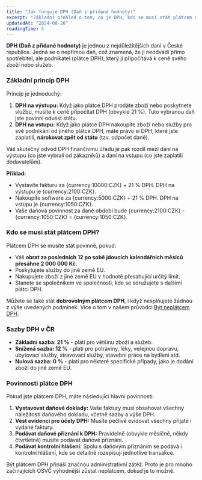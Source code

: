 ```yaml
---
title: "Jak funguje DPH (Daň z přidané hodnoty)"
excerpt: "Základní přehled o tom, co je DPH, kdo se musí stát plátcem a jaké jsou základní povinnosti."
updatedAt: "2024-08-26"
readingTime: 5
---
```


**DPH (Daň z přidané hodnoty)** je jednou z nejdůležitějších daní v České republice. Jedná se o nepřímou daň, což znamená, že ji neodvádí přímo spotřebitel, ale podnikatel (plátce DPH), který ji připočítává k ceně svého zboží nebo služeb.

### Základní princip DPH

Princip je jednoduchý:
1.  **DPH na výstupu:** Když jako plátce DPH prodáte zboží nebo poskytnete službu, musíte k ceně připočítat DPH (obvykle 21 %). Tuto vybranou daň jste povinni odvést státu.
2.  **DPH na vstupu:** Když jako plátce DPH nakoupíte zboží nebo služby pro své podnikání od jiného plátce DPH, máte právo si DPH, které jste zaplatili, **nárokovat zpět od státu** (tzv. odpočet daně).

Váš skutečný odvod DPH finančnímu úřadu je pak rozdíl mezi daní na výstupu (co jste vybrali od zákazníků) a daní na vstupu (co jste zaplatili dodavatelům).

**Příklad:**
*   Vystavíte fakturu za {currency:10000:CZK} + 21 % DPH. DPH na výstupu je {currency:2100:CZK}.
*   Nakoupíte software za {currency:5000:CZK} + 21 % DPH. DPH na vstupu je {currency:1050:CZK}.
*   Vaše daňová povinnost za dané období bude {currency:2100:CZK} - {currency:1050:CZK} = {currency:1050:CZK}.

### Kdo se musí stát plátcem DPH?

Plátcem DPH se musíte stát povinně, pokud:
*   Váš **obrat za posledních 12 po sobě jdoucích kalendářních měsíců přesáhne 2 000 000 Kč**.
*   Poskytujete služby do jiné země EU.
*   Nakupujete zboží z jiné země EU v hodnotě přesahující určitý limit.
*   Stanete se společníkem ve společnosti, kde se sdružujete s dalšími plátci DPH.

Můžete se také stát **dobrovolným plátcem DPH**, i když nesplňujete žádnou z výše uvedených podmínek. Více o tom v našem průvodci [Být neplátcem DPH](/guides/starting-a-business/being-a-non-vat-payer).

### Sazby DPH v ČR

*   **Základní sazba: 21 %** - platí pro většinu zboží a služeb.
*   **Snížená sazba: 12 %** - platí pro potraviny, léky, veřejnou dopravu, ubytovací služby, stravovací služby, stavební práce na bydlení atd.
*   **Nulová sazba: 0 %** - platí pro některé specifické případy, jako je dodání zboží do jiné země EU.

### Povinnosti plátce DPH

Pokud jste plátcem DPH, máte následující hlavní povinnosti:
1.  **Vystavovat daňové doklady:** Vaše faktury musí obsahovat všechny náležitosti daňového dokladu, včetně sazby a výše DPH.
2.  **Vést evidenci pro účely DPH:** Musíte pečlivě evidovat všechny přijaté i vydané faktury.
3.  **Podávat daňové přiznání k DPH:** Pravidelně (obvykle měsíčně, někdy čtvrtletně) musíte podávat daňové přiznání.
4.  **Podávat kontrolní hlášení:** Spolu s daňovým přiznáním se podává i kontrolní hlášení, kde se detailně rozepisují jednotlivé transakce.

Být plátcem DPH přináší značnou administrativní zátěž. Proto je pro mnoho začínajících OSVČ výhodnější zůstat neplátcem, dokud je to možné.
